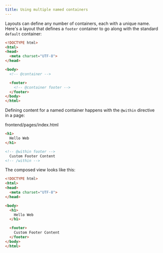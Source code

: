 ```yaml
---
title: Using multiple named containers
---
```


Layouts can define any number of containers, each with a unique name. Here's a layout that defines a `footer` container to go along with the standard `default` container:

```html
<!DOCTYPE html>
<html>
<head>
  <meta charset="UTF-8">
</head>

<body>
  <!-- @container -->

  <footer>
    <!-- @container footer -->
  </footer>
</body>
</html>
```

Defining content for a named container happens with the `@within` directive in a page:

<div class="filename">
  frontend/pages/index.html
</div>

```html
<h1>
  Hello Web
</h1>

<!-- @within footer -->
  Custom Footer Content
<!-- /within -->
```

The composed view looks like this:

```html
<!DOCTYPE html>
<html>
<head>
  <meta charset="UTF-8">
</head>

<body>
  <h1>
    Hello Web
  </h1>

  <footer>
    Custom Footer Content
  </footer>
</body>
</html>
```
